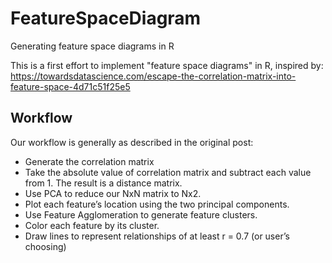 # FeatureSpaceDiagram
Generating feature space diagrams in R

This is a first effort to implement "feature space diagrams" in R, inspired by:
https://towardsdatascience.com/escape-the-correlation-matrix-into-feature-space-4d71c51f25e5

## Workflow

Our workflow is generally as described in the original post:

* Generate the correlation matrix
* Take the absolute value of correlation matrix and subtract each value from 1. The result is a distance matrix.
* Use PCA to reduce our NxN matrix to Nx2.
* Plot each feature’s location using the two principal components.
* Use Feature Agglomeration to generate feature clusters.
* Color each feature by its cluster.
* Draw lines to represent relationships of at least r = 0.7 (or user’s choosing)

